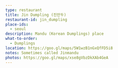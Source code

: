 ```yaml
---
type: restaurant
title: Jin Dumpling (진만두)
restaurant-id: jin_dumpling
place-ids:
  - seoul
description: Mandu (Korean Dumplings) place
what-to-order:
  - Dumplings
location: https://goo.gl/maps/5W1wzB1nGxQfFD5i8
notes: Sometimes called Jinmandu
photos: https://goo.gl/maps/xse8gVbzDkXAb4GeA
---
```

